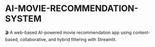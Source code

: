 # AI-MOVIE-RECOMMENDATION-SYSTEM
🎬 A web-based AI-powered movie recommendation app using content-based, collaborative, and hybrid filtering with Streamlit.
